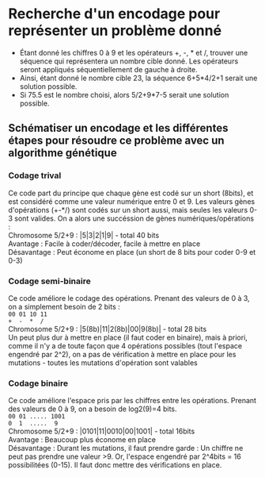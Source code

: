 # Recherche d'un encodage pour représenter un problème donné

* Étant donné les chiffres 0 à 9 et les opérateurs +, -, * et /, trouver une séquence qui représentera un nombre cible donné. Les opérateurs seront appliqués séquentiellement de gauche à droite.
* Ainsi, étant donné le nombre cible 23, la séquence 6+5*4/2+1 serait une solution possible.
* Si 75.5 est le nombre choisi, alors 5/2+9*7-5 serait une solution possible.

## Schématiser un encodage et les différentes étapes pour résoudre ce problème avec un algorithme génétique

### Codage trival</ul>
Ce code part du principe que chaque gène est codé sur un short (8bits), et est considéré comme une valeur numérique entre 0 et 9. Les valeurs gènes d'opérations (+-*/) sont codés sur un short aussi, mais seules les valeurs 0-3 sont valides. On a alors une succéssion de gènes numériques/opérations :\
Chromosome 5/2+9 : |5|3|2|1|9| - total 40 bits\
Avantage : Facile à coder/décoder, facile à mettre en place\
Désavantage : Peut économe en place (un short de 8 bits pour coder 0-9 et 0-3)

### Codage semi-binaire</ul>
Ce code améliore le codage des opérations. Prenant des valeurs de 0 à 3, on a simplement besoin de 2 bits :\
```00 01 10 11```\
```+  -  *  /```\
Chromosome 5/2+9 : |5(8b)|11|2(8b)|00|9(8b)| - total 28 bits\
Un peut plus dur à mettre en place (il faut coder en binaire), mais à priori, comme il n'y a de toute façon que 4 opérations possibles (tout l'espace engendré par 2^2), on a pas de vérification à mettre en place pour les mutations - toutes les mutations d'opération sont valables

### Codage binaire</ul>
Ce code améliore l'espace pris par les chiffres entre les opérations. Prenant des valeurs de 0 à 9, on a besoin de log2(9)=4 bits.\
```00 01 ..... 1001```\
```0  1  .....  9```\
Chromosome 5/2+9 : |0101|11|0010|00|1001| - total 16bits\
Avantage : Beaucoup plus économe en place\
Désavantage : Durant les mutations, il faut prendre garde : Un chiffre ne peut pas prendre une valeur >9. Or, l'espace engendré par 2^4bits = 16 possibilitées (0-15). Il faut donc mettre des vérifications en place.